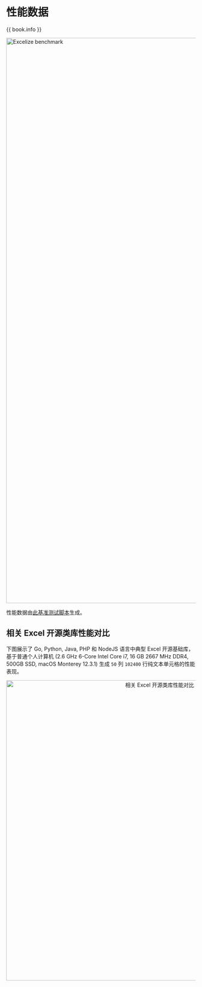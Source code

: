 # 性能数据

{{ book.info }}

<a href="https://xuri.me/wp-content/uploads/2016/08/excelize-performance.svg"><img src="https://xuri.me/wp-content/uploads/2016/08/excelize-performance.svg" alt="Excelize benchmark" width="1506"></a>

性能数据由[此基准测试脚本](https://github.com/xuri/excelize-benchmark)生成。

## 相关 Excel 开源类库性能对比

下图展示了 Go, Python, Java, PHP 和 NodeJS 语言中典型 Excel 开源基础库，基于普通个人计算机 (2.6 GHz 6-Core Intel Core i7, 16 GB 2667 MHz DDR4, 500GB SSD, macOS Monterey 12.3.1) 生成 `50` 列 `102400` 行纯文本单元格的性能表现。

<p align="center"><img width="800" src="https://xuri.me/wp-content/uploads/2016/08/excelize-golang-library-for-reading-and-writing-xlsx-files-3.svg" alt="相关 Excel 开源类库性能对比"></p>
